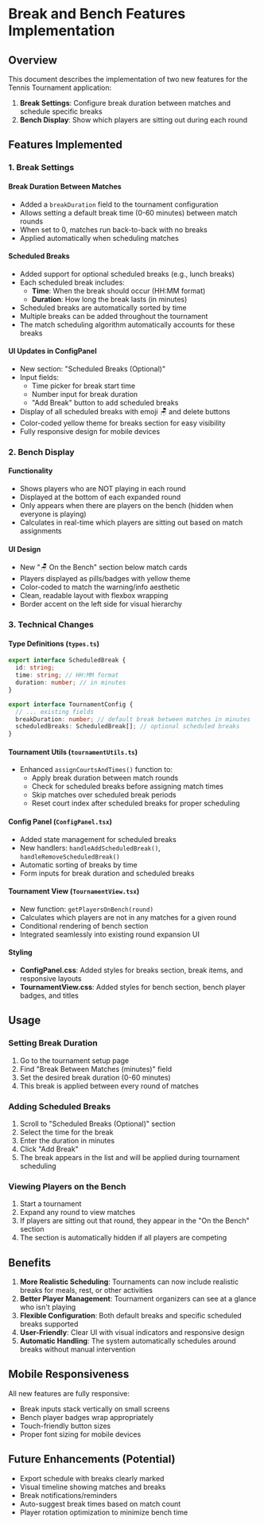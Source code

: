 # Break and Bench Features Implementation

## Overview
This document describes the implementation of two new features for the Tennis Tournament application:
1. **Break Settings**: Configure break duration between matches and schedule specific breaks
2. **Bench Display**: Show which players are sitting out during each round

## Features Implemented

### 1. Break Settings

#### Break Duration Between Matches
- Added a `breakDuration` field to the tournament configuration
- Allows setting a default break time (0-60 minutes) between match rounds
- When set to 0, matches run back-to-back with no breaks
- Applied automatically when scheduling matches

#### Scheduled Breaks
- Added support for optional scheduled breaks (e.g., lunch breaks)
- Each scheduled break includes:
  - **Time**: When the break should occur (HH:MM format)
  - **Duration**: How long the break lasts (in minutes)
- Scheduled breaks are automatically sorted by time
- Multiple breaks can be added throughout the tournament
- The match scheduling algorithm automatically accounts for these breaks

#### UI Updates in ConfigPanel
- New section: "Scheduled Breaks (Optional)"
- Input fields:
  - Time picker for break start time
  - Number input for break duration
  - "Add Break" button to add scheduled breaks
- Display of all scheduled breaks with emoji 🪑 and delete buttons
- Color-coded yellow theme for breaks section for easy visibility
- Fully responsive design for mobile devices

### 2. Bench Display

#### Functionality
- Shows players who are NOT playing in each round
- Displayed at the bottom of each expanded round
- Only appears when there are players on the bench (hidden when everyone is playing)
- Calculates in real-time which players are sitting out based on match assignments

#### UI Design
- New "🪑 On the Bench" section below match cards
- Players displayed as pills/badges with yellow theme
- Color-coded to match the warning/info aesthetic
- Clean, readable layout with flexbox wrapping
- Border accent on the left side for visual hierarchy

### 3. Technical Changes

#### Type Definitions (`types.ts`)
```typescript
export interface ScheduledBreak {
  id: string;
  time: string; // HH:MM format
  duration: number; // in minutes
}

export interface TournamentConfig {
  // ... existing fields
  breakDuration: number; // default break between matches in minutes
  scheduledBreaks: ScheduledBreak[]; // optional scheduled breaks
}
```

#### Tournament Utils (`tournamentUtils.ts`)
- Enhanced `assignCourtsAndTimes()` function to:
  - Apply break duration between match rounds
  - Check for scheduled breaks before assigning match times
  - Skip matches over scheduled break periods
  - Reset court index after scheduled breaks for proper scheduling

#### Config Panel (`ConfigPanel.tsx`)
- Added state management for scheduled breaks
- New handlers: `handleAddScheduledBreak()`, `handleRemoveScheduledBreak()`
- Automatic sorting of breaks by time
- Form inputs for break duration and scheduled breaks

#### Tournament View (`TournamentView.tsx`)
- New function: `getPlayersOnBench(round)` 
- Calculates which players are not in any matches for a given round
- Conditional rendering of bench section
- Integrated seamlessly into existing round expansion UI

#### Styling
- **ConfigPanel.css**: Added styles for breaks section, break items, and responsive layouts
- **TournamentView.css**: Added styles for bench section, bench player badges, and titles

## Usage

### Setting Break Duration
1. Go to the tournament setup page
2. Find "Break Between Matches (minutes)" field
3. Set the desired break duration (0-60 minutes)
4. This break is applied between every round of matches

### Adding Scheduled Breaks
1. Scroll to "Scheduled Breaks (Optional)" section
2. Select the time for the break
3. Enter the duration in minutes
4. Click "Add Break"
5. The break appears in the list and will be applied during tournament scheduling

### Viewing Players on the Bench
1. Start a tournament
2. Expand any round to view matches
3. If players are sitting out that round, they appear in the "On the Bench" section
4. The section is automatically hidden if all players are competing

## Benefits

1. **More Realistic Scheduling**: Tournaments can now include realistic breaks for meals, rest, or other activities
2. **Better Player Management**: Tournament organizers can see at a glance who isn't playing
3. **Flexible Configuration**: Both default breaks and specific scheduled breaks supported
4. **User-Friendly**: Clear UI with visual indicators and responsive design
5. **Automatic Handling**: The system automatically schedules around breaks without manual intervention

## Mobile Responsiveness

All new features are fully responsive:
- Break inputs stack vertically on small screens
- Bench player badges wrap appropriately
- Touch-friendly button sizes
- Proper font sizing for mobile devices

## Future Enhancements (Potential)

- Export schedule with breaks clearly marked
- Visual timeline showing matches and breaks
- Break notifications/reminders
- Auto-suggest break times based on match count
- Player rotation optimization to minimize bench time

